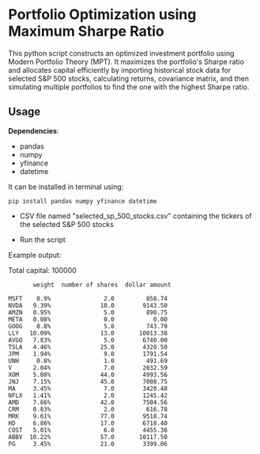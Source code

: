 
# Portfolio Optimization using Maximum Sharpe Ratio

This python script constructs an optimized investment portfolio using Modern Portfolio Theory (MPT). It maximizes the portfolio's Sharpe ratio and allocates capital efficiently by importing historical stock data for selected S&P 500 stocks, calculating returns, covariance matrix, and then simulating multiple portfolios to find the one with the highest Sharpe ratio.



## Usage

**Dependencies**:

- pandas
- numpy 
- yfinance 
- datetime

It can be installed in terminal using: 

    pip install pandas numpy yfinance datetime

- CSV file named "selected_sp_500_stocks.csv" containing the tickers of the selected S&P 500 stocks

- Run the script

Example output:

Total capital:  100000

           weight  number of shares  dollar amount
    
    MSFT    0.9%               2.0         858.74
    NVDA   9.39%              10.0        9143.50
    AMZN   0.95%               5.0         890.75
    META   0.08%               0.0           0.00
    GOOG    0.8%               5.0         743.70
    LLY   10.09%              13.0       10013.38
    AVGO   7.83%               5.0        6740.00
    TSLA   4.46%              25.0        4320.50
    JPM    1.94%               9.0        1791.54
    UNH     0.8%               1.0         491.69
    V      2.04%               7.0        2032.59
    XOM    5.08%              44.0        4993.56
    JNJ    7.15%              45.0        7008.75
    MA     3.45%               7.0        3420.48
    NFLX   1.41%               2.0        1245.42
    AMD    7.66%              42.0        7504.56
    CRM    0.83%               2.0         616.78
    MRK    9.61%              77.0        9518.74
    HD     6.86%              17.0        6718.40
    COST   5.01%               6.0        4455.36
    ABBV  10.22%              57.0       10117.50
    PG     3.45%              21.0        3399.06


